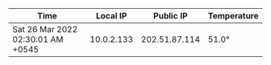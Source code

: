 | Time     | Local IP | Public IP | Temperature |
| ----------- | ----------- | ----------- | ----------- |
| Sat 26 Mar 2022 02:30:01 AM +0545      | 10.0.2.133     | 202.51.87.114  | 51.0° |

